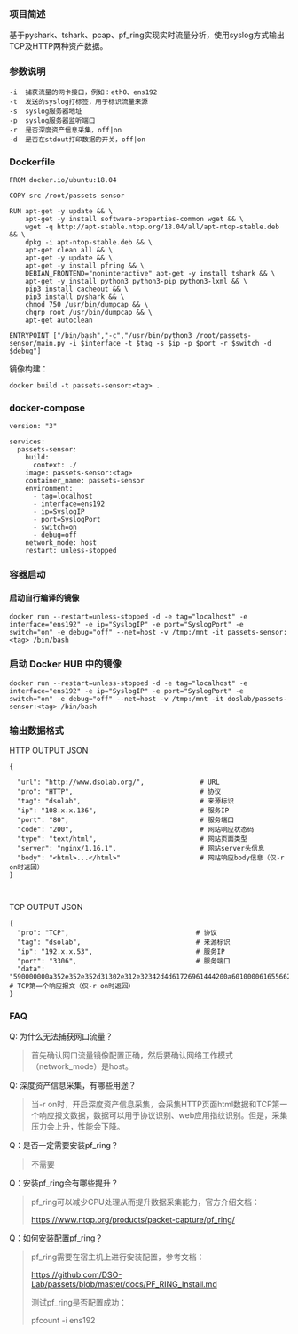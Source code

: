 ### 项目简述

基于pyshark、tshark、pcap、pf_ring实现实时流量分析，使用syslog方式输出TCP及HTTP两种资产数据。

### 参数说明

```
-i  捕获流量的网卡接口，例如：eth0、ens192
-t  发送的syslog打标签，用于标识流量来源
-s  syslog服务器地址
-p  syslog服务器监听端口
-r  是否深度资产信息采集，off|on
-d  是否在stdout打印数据的开关，off|on
```

### Dockerfile

```
FROM docker.io/ubuntu:18.04

COPY src /root/passets-sensor

RUN	apt-get -y update && \
	apt-get -y install software-properties-common wget && \
	wget -q http://apt-stable.ntop.org/18.04/all/apt-ntop-stable.deb && \
	dpkg -i apt-ntop-stable.deb && \
	apt-get clean all && \
	apt-get -y update && \
	apt-get -y install pfring && \
	DEBIAN_FRONTEND="noninteractive" apt-get -y install tshark && \
	apt-get -y install python3 python3-pip python3-lxml && \
	pip3 install cacheout && \
	pip3 install pyshark && \
	chmod 750 /usr/bin/dumpcap && \
	chgrp root /usr/bin/dumpcap && \
	apt-get autoclean

ENTRYPOINT ["/bin/bash","-c","/usr/bin/python3 /root/passets-sensor/main.py -i $interface -t $tag -s $ip -p $port -r $switch -d $debug"]
```

镜像构建：

```
docker build -t passets-sensor:<tag> .
```

### docker-compose

```
version: "3"

services:
  passets-sensor:
    build:
      context: ./
    image: passets-sensor:<tag>
    container_name: passets-sensor
    environment:
      - tag=localhost
      - interface=ens192
      - ip=SyslogIP
      - port=SyslogPort
      - switch=on
      - debug=off
    network_mode: host
    restart: unless-stopped
```

### 容器启动

#### 启动自行编译的镜像
```
docker run --restart=unless-stopped -d -e tag="localhost" -e interface="ens192" -e ip="SyslogIP" -e port="SyslogPort" -e switch="on" -e debug="off" --net=host -v /tmp:/mnt -it passets-sensor:<tag> /bin/bash
```

### 启动 Docker HUB 中的镜像
```
docker run --restart=unless-stopped -d -e tag="localhost" -e interface="ens192" -e ip="SyslogIP" -e port="SyslogPort" -e switch="on" -e debug="off" --net=host -v /tmp:/mnt -it doslab/passets-sensor:<tag> /bin/bash
```

### 输出数据格式

HTTP OUTPUT JSON

```
{
  
  "url": "http://www.dsolab.org/",              # URL
  "pro": "HTTP",								# 协议
  "tag": "dsolab",                              # 来源标识
  "ip": "108.x.x.136",                          # 服务IP 
  "port": "80",                                 # 服务端口
  "code": "200",                                # 网站响应状态码
  "type": "text/html",                          # 网站页面类型
  "server": "nginx/1.16.1",                     # 网站server头信息
  "body": "<html>...</html>"                    # 网站响应body信息（仅-r on时返回）
}



```

TCP OUTPUT JSON

```
{
  "pro": "TCP",                                # 协议
  "tag": "dsolab",                             # 来源标识
  "ip": "192.x.x.53",                          # 服务IP 
  "port": "3306",                              # 服务端口
  "data": "590000000a352e352e352d31302e312e32342d4d61726961444200a601000061655662665b776200fff72102003fa015000000000000000000006451474f396b345e5f40614a006d7973716c5f6e61746976655f70617373776f726400"                                     # TCP第一个响应报文（仅-r on时返回）
}
```

### FAQ

Q: 为什么无法捕获网口流量？

> 首先确认网口流量镜像配置正确，然后要确认网络工作模式（network_mode）是host。

Q: 深度资产信息采集，有哪些用途？

> 当-r on时，开启深度资产信息采集，会采集HTTP页面html数据和TCP第一个响应报文数据，数据可以用于协议识别、web应用指纹识别。但是，采集压力会上升，性能会下降。

Q：是否一定需要安装pf_ring？

> 不需要

Q：安装pf_ring会有哪些提升？

> pf_ring可以减少CPU处理从而提升数据采集能力，官方介绍文档：
>
> <https://www.ntop.org/products/packet-capture/pf_ring/>

Q：如何安装配置pf_ring？

> pf_ring需要在宿主机上进行安装配置，参考文档：
>
>  https://github.com/DSO-Lab/passets/blob/master/docs/PF_RING_Install.md 
>
> 测试pf_ring是否配置成功：
>
> pfcount -i ens192

